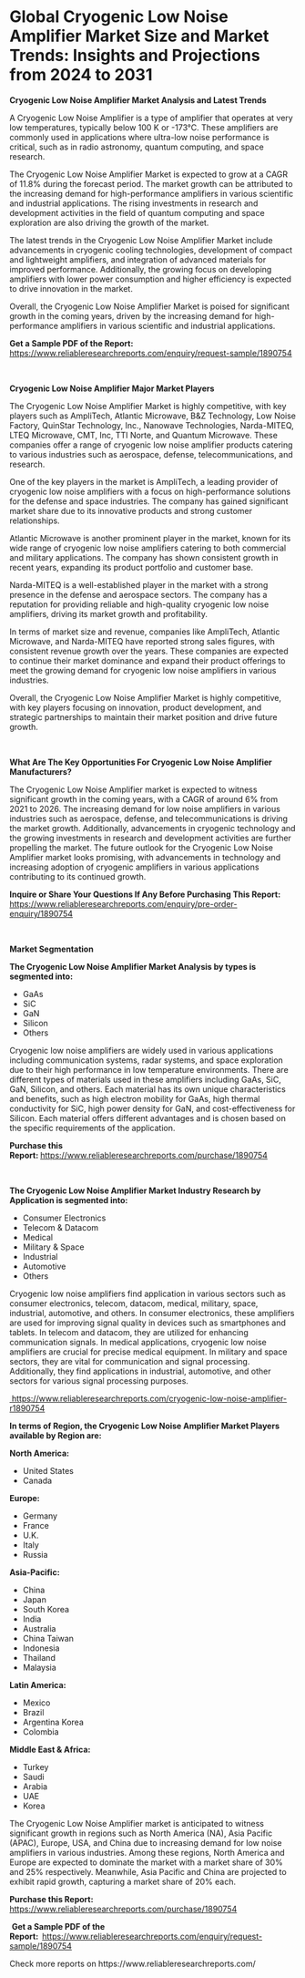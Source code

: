 <p><h1>Global Cryogenic Low Noise Amplifier Market Size and Market Trends: Insights and Projections from 2024 to 2031</h1></p><p><strong>Cryogenic Low Noise Amplifier Market Analysis and Latest Trends</strong></p>
<p><p>A Cryogenic Low Noise Amplifier is a type of amplifier that operates at very low temperatures, typically below 100 K or -173°C. These amplifiers are commonly used in applications where ultra-low noise performance is critical, such as in radio astronomy, quantum computing, and space research.</p><p>The Cryogenic Low Noise Amplifier Market is expected to grow at a CAGR of 11.8% during the forecast period. The market growth can be attributed to the increasing demand for high-performance amplifiers in various scientific and industrial applications. The rising investments in research and development activities in the field of quantum computing and space exploration are also driving the growth of the market.</p><p>The latest trends in the Cryogenic Low Noise Amplifier Market include advancements in cryogenic cooling technologies, development of compact and lightweight amplifiers, and integration of advanced materials for improved performance. Additionally, the growing focus on developing amplifiers with lower power consumption and higher efficiency is expected to drive innovation in the market.</p><p>Overall, the Cryogenic Low Noise Amplifier Market is poised for significant growth in the coming years, driven by the increasing demand for high-performance amplifiers in various scientific and industrial applications.</p></p>
<p><strong>Get a Sample PDF of the Report:&nbsp;</strong> <a href="https://www.reliableresearchreports.com/enquiry/request-sample/1890754">https://www.reliableresearchreports.com/enquiry/request-sample/1890754</a></p>
<p>&nbsp;</p>
<p><strong>Cryogenic Low Noise Amplifier Major Market Players</strong></p>
<p><p>The Cryogenic Low Noise Amplifier Market is highly competitive, with key players such as AmpliTech, Atlantic Microwave, B&Z Technology, Low Noise Factory, QuinStar Technology, Inc., Nanowave Technologies, Narda-MITEQ, LTEQ Microwave, CMT, Inc, TTI Norte, and Quantum Microwave. These companies offer a range of cryogenic low noise amplifier products catering to various industries such as aerospace, defense, telecommunications, and research.</p><p>One of the key players in the market is AmpliTech, a leading provider of cryogenic low noise amplifiers with a focus on high-performance solutions for the defense and space industries. The company has gained significant market share due to its innovative products and strong customer relationships.</p><p>Atlantic Microwave is another prominent player in the market, known for its wide range of cryogenic low noise amplifiers catering to both commercial and military applications. The company has shown consistent growth in recent years, expanding its product portfolio and customer base.</p><p>Narda-MITEQ is a well-established player in the market with a strong presence in the defense and aerospace sectors. The company has a reputation for providing reliable and high-quality cryogenic low noise amplifiers, driving its market growth and profitability.</p><p>In terms of market size and revenue, companies like AmpliTech, Atlantic Microwave, and Narda-MITEQ have reported strong sales figures, with consistent revenue growth over the years. These companies are expected to continue their market dominance and expand their product offerings to meet the growing demand for cryogenic low noise amplifiers in various industries.</p><p>Overall, the Cryogenic Low Noise Amplifier Market is highly competitive, with key players focusing on innovation, product development, and strategic partnerships to maintain their market position and drive future growth.</p></p>
<p>&nbsp;</p>
<p><strong>What Are The Key Opportunities For Cryogenic Low Noise Amplifier Manufacturers?</strong></p>
<p><p>The Cryogenic Low Noise Amplifier market is expected to witness significant growth in the coming years, with a CAGR of around 6% from 2021 to 2026. The increasing demand for low noise amplifiers in various industries such as aerospace, defense, and telecommunications is driving the market growth. Additionally, advancements in cryogenic technology and the growing investments in research and development activities are further propelling the market. The future outlook for the Cryogenic Low Noise Amplifier market looks promising, with advancements in technology and increasing adoption of cryogenic amplifiers in various applications contributing to its continued growth.</p></p>
<p><strong>Inquire or Share Your Questions If Any Before Purchasing This Report:</strong> <a href="https://www.reliableresearchreports.com/enquiry/pre-order-enquiry/1890754">https://www.reliableresearchreports.com/enquiry/pre-order-enquiry/1890754</a></p>
<p>&nbsp;</p>
<p><strong>Market Segmentation</strong></p>
<p><strong>The Cryogenic Low Noise Amplifier Market Analysis by types is segmented into:</strong></p>
<p><ul><li>GaAs</li><li>SiC</li><li>GaN</li><li>Silicon</li><li>Others</li></ul></p>
<p><p>Cryogenic low noise amplifiers are widely used in various applications including communication systems, radar systems, and space exploration due to their high performance in low temperature environments. There are different types of materials used in these amplifiers including GaAs, SiC, GaN, Silicon, and others. Each material has its own unique characteristics and benefits, such as high electron mobility for GaAs, high thermal conductivity for SiC, high power density for GaN, and cost-effectiveness for Silicon. Each material offers different advantages and is chosen based on the specific requirements of the application.</p></p>
<p><strong>Purchase this Report:&nbsp;</strong><a href="https://www.reliableresearchreports.com/purchase/1890754">https://www.reliableresearchreports.com/purchase/1890754</a></p>
<p>&nbsp;</p>
<p><strong>The Cryogenic Low Noise Amplifier Market Industry Research by Application is segmented into:</strong></p>
<p><ul><li>Consumer Electronics</li><li>Telecom & Datacom</li><li>Medical</li><li>Military & Space</li><li>Industrial</li><li>Automotive</li><li>Others</li></ul></p>
<p><p>Cryogenic low noise amplifiers find application in various sectors such as consumer electronics, telecom, datacom, medical, military, space, industrial, automotive, and others. In consumer electronics, these amplifiers are used for improving signal quality in devices such as smartphones and tablets. In telecom and datacom, they are utilized for enhancing communication signals. In medical applications, cryogenic low noise amplifiers are crucial for precise medical equipment. In military and space sectors, they are vital for communication and signal processing. Additionally, they find applications in industrial, automotive, and other sectors for various signal processing purposes.</p></p>
<p><a href="https://www.reliableresearchreports.com/cryogenic-low-noise-amplifier-r1890754">&nbsp;https://www.reliableresearchreports.com/cryogenic-low-noise-amplifier-r1890754</a></p>
<p><strong>In terms of Region, the Cryogenic Low Noise Amplifier Market Players available by Region are:</strong></p>
<p>
    <p> <strong> North America: </strong>
        <ul>
            <li>United States</li>
            <li>Canada</li>
        </ul>
        </p> 
    <p> <strong> Europe: </strong>
        <ul>
            <li>Germany</li>
            <li>France</li>
            <li>U.K.</li>
            <li>Italy</li>
            <li>Russia</li>
        </ul>
        </p> 
    <p> <strong> Asia-Pacific: </strong>
        <ul>
            <li>China</li>
            <li>Japan</li>
            <li>South Korea</li>
            <li>India</li>
            <li>Australia</li>
            <li>China Taiwan</li>
            <li>Indonesia</li>
            <li>Thailand</li>
            <li>Malaysia</li>
        </ul>
        </p> 
    <p> <strong> Latin America: </strong>
        <ul>
            <li>Mexico</li>
            <li>Brazil</li>
            <li>Argentina Korea</li>
            <li>Colombia</li>
        </ul>
        </p> 
    <p> <strong> Middle East & Africa: </strong>
        <ul>
            <li>Turkey</li>
            <li>Saudi</li>
            <li>Arabia</li>
            <li>UAE</li>
            <li>Korea</li>
        </ul>
    </p>
    </p>
<p><p>The Cryogenic Low Noise Amplifier market is anticipated to witness significant growth in regions such as North America (NA), Asia Pacific (APAC), Europe, USA, and China due to increasing demand for low noise amplifiers in various industries. Among these regions, North America and Europe are expected to dominate the market with a market share of 30% and 25% respectively. Meanwhile, Asia Pacific and China are projected to exhibit rapid growth, capturing a market share of 20% each.</p></p>
<p><strong>Purchase this Report: </strong><a href="https://www.reliableresearchreports.com/purchase/1890754">https://www.reliableresearchreports.com/purchase/1890754</a></p>
<p>&nbsp;<strong>Get a Sample PDF of the Report:&nbsp;&nbsp;</strong><a href="https://www.reliableresearchreports.com/enquiry/request-sample/1890754">https://www.reliableresearchreports.com/enquiry/request-sample/1890754</a></p>
<p><strong></strong></p>
<p>Check more reports on https://www.reliableresearchreports.com/</p>